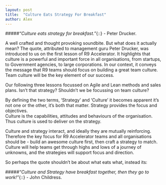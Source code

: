 ```yaml
---
layout: post
title:  "Culture Eats Strategy For Breakfast"
author: Alex
---
```


#####*“Culture eats strategy for breakfast.”*{::}
\- Peter Drucker.

A well crafted and thought provoking soundbite. But what does it actually mean?
The quote, attributed to management guru Peter Drucker, was introduced to us on the first lesson of R9 Accelerator. It highlights that culture is a powerful and important force in all organisations, from startups, to Government agencies, to large corporations. In our context, it conveys the message that R9 teams should focus on building a great team culture.
Team culture will be the key element of our success.

Our following three lessons focussed on Agile and Lean methods and sales plans.
Isn’t that strategy? Shouldn’t we be focussing on team culture?

By defining the two terms, ‘Strategy’ and ‘Culture’ it becomes apparent it’s not one or the other, it’s both that matter. Strategy provides the focus and objectives.  
Culture is the capabilities, attitudes and behaviours of the organisation. Thus culture is used to deliver on the strategy.

Culture and strategy interact, and ideally they are mutually reinforcing.
Therefore the key focus for R9 Accelerator teams and all organisations should be - build an awesome culture first, then craft a strategy to match. Culture will help teams get through highs and lows of a journey of unknowns, and the strategies will support focus and direction.

So perhaps the quote shouldn’t be about what eats what, instead its:

#####*“Culture and Strategy have breakfast together, then they go to work!”*{::}
\- John Childress.
